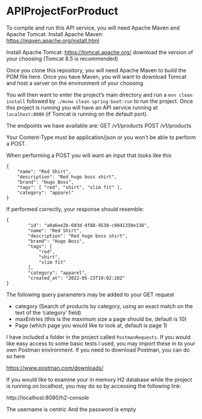 # APIProjectForProduct


To compile and run this API service, you will need Apache Maven and Apache Tomcat.
Install Apache Maven:
https://maven.apache.org/install.html

Install Apache Tomcat:
https://tomcat.apache.org/ download the version of your choosing (Tomcat 8.5 is recommended)

Once you clone this repository, you will need Apache Maven to build the POM file here. Once you have Maven, you will want to download Tomcat and host a server on the environment of your choosing.

You will then want to enter the project’s main directory and run a `mvn clean install` followed by `./mvnw clean spring-boot:run` to run the project. Once this project is running you will have an API service running at `localhost:8080` (if Tomcat is running on the default port).

The endpoints we have available are:
GET /v1/products
POST /v1/products

Your Content-Type must be application/json or you won’t be able to perform a POST.

When performing a POST you will want an input that looks like this

```
{
    "name": "Red Shirt", 
    "description": "Red hugo boss shirt", 
    "brand": "Hugo Boss",
    "tags": [ "red", "shirt", "slim fit" ], 
    "category": "apparel"
} 
```

If performed correctly, your response should resemble:

```
{
        "id": "a0a6ee2b-603d-4f88-9530-c9041350e138",
        "name": "Red Shirt",
        "description": "Red hugo boss shirt",
        "brand": "Hugo Boss",
        "tags": [
            "red",
            "shirt",
            "slim fit"
        ],
        "category": "apparel",
        "created_at": "2022-05-23T19:02:28Z"
}
```

The following query parameters may be added to your GET request
* category (Search of products by category, using an exact match on the text of the ‘category’ field)
* maxEntries (this is the maximum size a page should be, default is 10)
* Page (which page you would like to look at, default is page 1)

I have included a folder in the project called `PostmanRequests`. If you would like easy access to some basic tests I used, you may import these in to your own Postman environment. If you need to download Postman, you can do so here

https://www.postman.com/downloads/


If you would like to examine your in memory H2 database while the project is running on localhost, you may do so by accessing the following link:

http://localhost:8080/h2-console

The username is centric
And the password is empty
